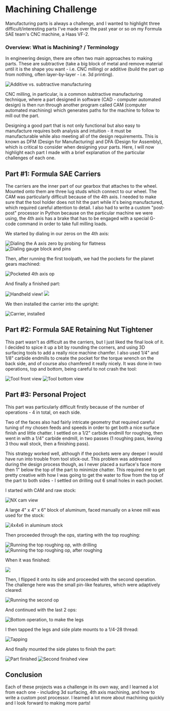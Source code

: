 # Machining Challenge

Manufacturing parts is always a challenge, and I wanted to highlight three difficult/interesting parts I've made over the past year or so on my Formula SAE team's CNC machine, a Haas VF-2.

### Overview: What is Machining? / Terminology

In engineering design, there are often two main approaches to making parts. These are subtractive (take a big block of metal and remove material until it is the shape you want - i.e. CNC milling) or additive (build the part up from nothing, often layer-by-layer - i.e. 3d printing).

![Additive vs. subtractive manufacturing](manuf.jpg)

CNC milling, in particular, is a common subtractive manufacturing technique, where a part designed in software (CAD - computer automated design) is then run through another program called CAM (computer automated machining) which generates paths for the machine to follow to mill out the part.

Designing a good part that is not only functional but also easy to manufacture requires both analysis and intuition - it must be manufacturable while also meeting all of the design requirements.
This is known as DFM (Design for Manufacturing) and DFA (Design for Assembly), which is critical to consider when designing your parts.
Here, I will now highlight each part I made with a brief explanation of the particular challenges of each one.

## Part #1: Formula SAE Carriers

The carriers are the inner part of our gearbox that attaches to the wheel. Mounted onto them are three lug studs which connect to our wheel.
The CAM was particularly difficult because of the 4th axis. I needed to make sure that the tool holder does not hit the part while it's being manufactured, which required careful attention to detail.
I also had to write a custom "post-post" processor in Python because on the particular machine we were using, the 4th axis has a brake that has to be engaged with a special G-code command in order to take full milling loads.

We started by dialing in our zeros on the 4th axis:

![Dialing the A axis zero by probing for flatness](carrier_dialing.jpg)
![Dialing gauge block and pins](carrier_dialing2.jpg)

Then, after running the first toolpath, we had the pockets for the planet gears machined:

![Pocketed 4th axis op](carrier_postmachine.jpg)

And finally a finished part:

![Handheld view!](carrier_after.jpg)
![](carrier_after2.jpg)

We then installed the carrier into the upright:

![Carrier, installed](carrier_installed.jpg)

## Part #2: Formula SAE Retaining Nut Tightener

This part wasn't as difficult as the carriers, but I just liked the final look of it. I decided to spice it up a bit by rounding the corners, and using 3D surfacing tools to add a really nice machine chamfer. I also used 1/4" and 1/8" carbide endmills to create the pocket for the torque wrench on the back side, and of course also chamfered it really nicely.
It was done in two operations, top and bottom, being careful to not crash the tool:

![Tool front view](tool_front.jpg)
![Tool bottom view](tool_behind.jpg)

## Part #3: Personal Project

This part was particularly difficult firstly because of the number of operations - 4 in total, on each side.

Two of the faces also had fairly intricate geometry that required careful tuning of my chosen feeds and speeds in order to get both a nice surface finish and little chatter. I settled on a 1/2" carbide endmill for roughing, then went in with a 1/4" carbide endmill, in two passes (1 roughing pass, leaving 3 thou wall stock, then a finishing pass).

This strategy worked well, although if the pockets were any deeper I would have run into trouble from tool stick-out. This problem was addressed during the design process though, as I never placed a surface's face more then 1" below the top of the part to minimize chatter. This required me to get pretty creative with how I was going to get the water to flow from the top of the part to both sides - I settled on drilling out 6 small holes in each pocket.

I started with CAM and raw stock:

![NX cam view](personal_cam.jpg)

A large 4" x 4" x 6" block of aluminum, faced manually on a knee mill was used for the stock:

![4x4x6 in aluminum stock](personal_stock.jpg)

Then proceeded through the ops, starting with the top roughing:

![Running the top roughing op, with drilling](personal_op1.jpg)
![Running the top roughing op, after roughing](personal_op1_roughed.jpg)

When it was finished:

![](personal_op1_done.jpg)

Then, I flipped it onto its side and proceeded with the second operation. The challenge here was the small pin-like features, which were adaptively cleared:

![Running the second op](personal_op2.jpg)

And continued with the last 2 ops:

![Bottom operation, to make the legs](personal_op4.jpg)

I then tapped the legs and side plate mounts to a 1/4-28 thread:

![Tapping](personal_tap.jpg)

And finally mounted the side plates to finish the part:

![Part finished](personal_done.jpg)
![Second finished view](personal_done2.jpg)

## Conclusion

Each of these projects was a challenge in its own way, and I learned a lot from each one - including 3d surfacing, 4th axis machining, and how to write a custom post processor. I learned a lot more about machining quickly and I look forward to making more parts!

